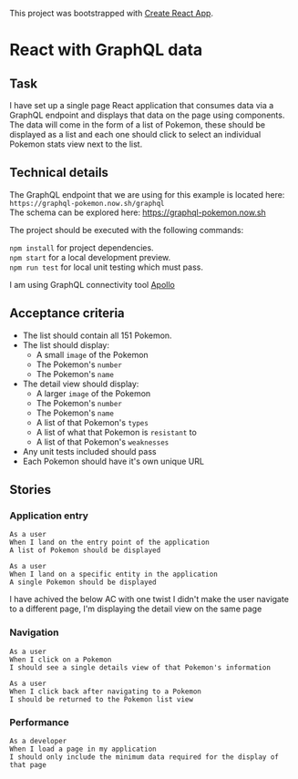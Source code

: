 This project was bootstrapped with [Create React App](https://github.com/facebook/create-react-app).

# React with GraphQL data

## Task

I have set up a single page React application that consumes data via a GraphQL endpoint and displays that data on the page using components.
The data will come in the form of a list of Pokemon, these should be displayed as a list and each one should click to select an individual Pokemon stats view next to the list.

## Technical details

The GraphQL endpoint that we are using for this example is located here: `https://graphql-pokemon.now.sh/graphql`  
The schema can be explored here: https://graphql-pokemon.now.sh

The project should be executed with the following commands:

`npm install` for project dependencies.  
`npm start` for a local development preview.  
`npm run test` for local unit testing which must pass.

I am using GraphQL connectivity tool [Apollo](https://www.apollographql.com)

## Acceptance criteria

- The list should contain all 151 Pokemon.
- The list should display:
  - A small `image` of the Pokemon
  - The Pokemon's `number`
  - The Pokemon's `name`
- The detail view should display:
  - A larger `image` of the Pokemon
  - The Pokemon's `number`
  - The Pokemon's `name`
  - A list of that Pokemon's `types`
  - A list of what that Pokemon is `resistant` to
  - A list of that Pokemon's `weaknesses`
- Any unit tests included should pass
- Each Pokemon should have it's own unique URL

## Stories

### Application entry

    As a user
    When I land on the entry point of the application
    A list of Pokemon should be displayed

    As a user
    When I land on a specific entity in the application
    A single Pokemon should be displayed

I have achived the below AC with one twist I didn't make the user navigate to a different page, I'm displaying the detail view on the same page

### Navigation

    As a user
    When I click on a Pokemon
    I should see a single details view of that Pokemon's information

    As a user
    When I click back after navigating to a Pokemon
    I should be returned to the Pokemon list view

### Performance

    As a developer
    When I load a page in my application
    I should only include the minimum data required for the display of that page
